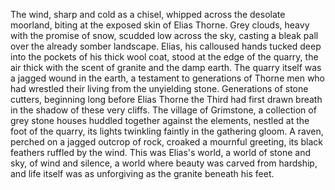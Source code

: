 The wind, sharp and cold as a chisel, whipped across the desolate moorland, biting at the exposed skin of Elias Thorne. Grey clouds, heavy with the promise of snow, scudded low across the sky, casting a bleak pall over the already somber landscape.  Elias, his calloused hands tucked deep into the pockets of his thick wool coat, stood at the edge of the quarry, the air thick with the scent of granite and the damp earth. The quarry itself was a jagged wound in the earth, a testament to generations of Thorne men who had wrestled their living from the unyielding stone. Generations of stone cutters, beginning long before Elias Thorne the Third had first drawn breath in the shadow of these very cliffs.  The village of Grimstone, a collection of grey stone houses huddled together against the elements, nestled at the foot of the quarry, its lights twinkling faintly in the gathering gloom.  A raven, perched on a jagged outcrop of rock, croaked a mournful greeting, its black feathers ruffled by the wind.  This was Elias's world, a world of stone and sky, of wind and silence, a world where beauty was carved from hardship, and life itself was as unforgiving as the granite beneath his feet.
